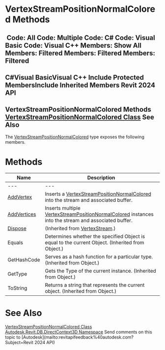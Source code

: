 # VertexStreamPositionNormalColored Methods

﻿
 Code: All Code: Multiple Code: C# Code: Visual Basic Code: Visual C++  Members: Show All Members: Filtered Members: Filtered Members: Filtered   
---  
C#Visual BasicVisual C++
Include Protected MembersInclude Inherited Members
Revit 2024 API  
---  
VertexStreamPositionNormalColored Methods  
[VertexStreamPositionNormalColored Class](2b52610e-fbc2-d983-d28c-6fd05a7a215e.md "VertexStreamPositionNormalColored Class") See Also  
---  
The [VertexStreamPositionNormalColored](2b52610e-fbc2-d983-d28c-6fd05a7a215e.md "VertexStreamPositionNormalColored Class") type exposes the following members.
# Methods
| Name | Description |
| --- | --- |
| --- | --- | --- |
| [AddVertex](5c578e87-b296-0676-2e52-12862fd1ad0d.md "AddVertex Method") | Inserts a [VertexStreamPositionNormalColored](2b52610e-fbc2-d983-d28c-6fd05a7a215e.md "VertexStreamPositionNormalColored Class") into the stream and associated buffer. |
| [AddVertices](8c268b67-b8e6-0b4d-2375-63bcd045e4e9.md "AddVertices Method") | Inserts multiple [VertexStreamPositionNormalColored](2b52610e-fbc2-d983-d28c-6fd05a7a215e.md "VertexStreamPositionNormalColored Class") instances into the stream and associated buffer. |
| [Dispose](0b70a6fc-4e4d-8083-e396-7960a7542c61.md "Dispose Method") | (Inherited from [VertexStream](a7a2d911-e3e4-84a7-a0c2-6aa5a28ae2ed.md "VertexStream Class").) |
| Equals | Determines whether the specified Object is equal to the current Object. (Inherited from Object.) |
| GetHashCode | Serves as a hash function for a particular type.  (Inherited from Object.) |
| GetType | Gets the Type of the current instance. (Inherited from Object.) |
| ToString | Returns a string that represents the current object. (Inherited from Object.) |

# See Also
[VertexStreamPositionNormalColored Class](2b52610e-fbc2-d983-d28c-6fd05a7a215e.md "VertexStreamPositionNormalColored Class")
[Autodesk.Revit.DB.DirectContext3D Namespace](f4ba10f0-55ea-5344-173b-688405391794.md "Autodesk.Revit.DB.DirectContext3D Namespace")
Send comments on this topic to [Autodesk](mailto:revitapifeedback%40autodesk.com?Subject=Revit 2024 API)